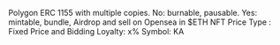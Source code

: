 
Polygon
ERC 1155 with multiple copies. 
No: burnable, pausable. 
Yes: mintable, bundle, Airdrop and sell on Opensea in $ETH
NFT Price Type : Fixed Price and Bidding
Loyalty: x%
Symbol: KA






